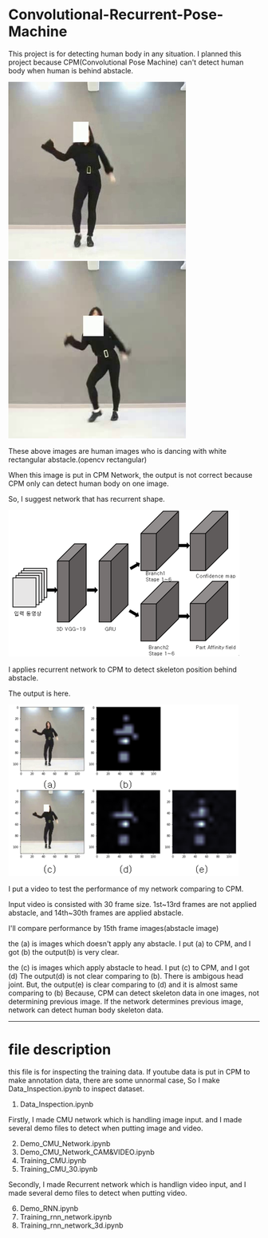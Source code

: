 # Convolutional-Recurrent-Pose-Machine
This project is for detecting human body in any situation. I planned this project because CPM(Convolutional Pose Machine) can't detect human body when human is behind abstacle.


![abstacle image2](/images/15.jpg)
![abstacle image3](/images/0.jpg)

These above images are human images who is dancing with white rectangular abstacle.(opencv rectangular)

When this image is put in CPM Network, the output is not correct because CPM only can detect human body on one image.

So, I suggest network that has recurrent shape.

![network](/images/network.PNG)

I applies recurrent network to CPM to detect skeleton position behind abstacle.

The output is here.

![output](/images/output.PNG)

I put a video to test the performance of my network comparing to CPM.

Input video is consisted with 30 frame size. 1st\~13rd frames are not applied abstacle, and 14th\~30th frames are applied abstacle.

I'll compare performance by 15th frame images(abstacle image)

the (a) is images which doesn't apply any abstacle.
I put (a) to CPM, and I got (b)
the output(b) is very clear.

the (c) is images which apply abstacle to head.
I put (c) to CPM, and I got (d)
The output(d) is not clear comparing to (b). There is ambigous head joint. 
But, the output(e) is clear comparing to (d) and it is almost same comparing to (b)
Because, CPM can detect skeleton data in one images, not determining previous image.
If the network determines previous image, network can detect human body skeleton data.

-------------------------------------------------------------------------------------------
# file description
this file is for inspecting the training data. If youtube data is put in CPM to make annotation data, there are some unnormal case, So I make Data_Inspection.ipynb to inspect dataset.
1. Data_Inspection.ipynb


Firstly, I made CMU network which is handling image input. and I made several demo files to detect when putting image and video.

2. Demo_CMU_Network.ipynb
3. Demo_CMU_Network_CAM&VIDEO.ipynb
4. Training_CMU.ipynb
5. Training_CMU_30.ipynb


Secondly, I made Recurrent network which is handlign video input, and I made several demo files to detect when putting video.

6. Demo_RNN.ipynb
7. Training_rnn_network.ipynb
8. Training_rnn_network_3d.ipynb

